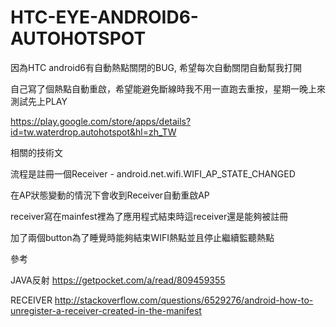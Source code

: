 # HTC-EYE-ANDROID6-AUTOHOTSPOT
因為HTC android6有自動熱點關閉的BUG, 希望每次自動關閉自動幫我打開

自己寫了個熱點自動重啟，希望能避免斷線時我不用一直跑去重按，星期一晚上來測試先上PLAY

https://play.google.com/store/apps/details?id=tw.waterdrop.autohotspot&hl=zh_TW

相關的技術文

流程是註冊一個Receiver - android.net.wifi.WIFI_AP_STATE_CHANGED

在AP狀態變動的情況下會收到Receiver自動重啟AP

receiver寫在mainfest裡為了應用程式結束時這receiver還是能夠被註冊

加了兩個button為了睡覺時能夠結束WIFI熱點並且停止繼續監聽熱點

參考

JAVA反射 https://getpocket.com/a/read/809459355

RECEIVER http://stackoverflow.com/questions/6529276/android-how-to-unregister-a-receiver-created-in-the-manifest

